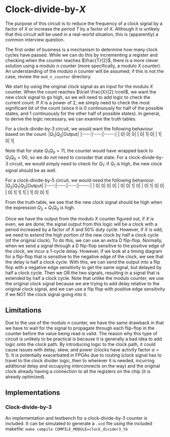 # Clock-divide-by-$X$

The purpose of this circuit is to reduce the frequency of a clock signal by a factor of $X$ or increase the period $T$ by a factor of $X$. Although it is unlikely that this circuit will be used in a real-world situation, this is (apparently) a common interview question.

The first order of business is a mechanism to determine how many clock cycles have passed. While we can do this by incrementing a register and checking when the counter reaches $\frac{T}{2}$, there is a more clever solution using a modulo $n$ counter (more specifically, a modulo $X$ counter). An understanding of the modulo $n$ counter will be assumed; if this is not the case, review the `mod_n_counter` directory.

We start by using the original clock signal as an input for the modulo $X$ counter. When the count reaches $\lceil \frac{X}{2} \rceil$, we want the new clock signal to go high, so we will need to add logic to check the current count. If $X$ is a power of 2, we simply need to check the most significant bit of the count (since it is $0$ continuously for half of the possible states, and $1$ continuously for the other half of possible states). In general, to derive the logic necessary, we can examine the truth tables.

For a clock-divide-by-3 circuit, we would want the following behaviour based on the count:
|$Q_1$|$Q_0$|Output|
|----:|----:|-----:|
|    0|    0|     0|
|    0|    1|     0|
|    1|    0|     1|

Note that for state $Q_1Q_0 = 11$, the counter would have wrapped back to $Q_1Q_0 = 00$, so we do not need to consider that state. For a clock-divide-by-3 circuit, we would simply need to check for $Q_1$: if $Q_1$ is high, the new clock signal should be as well.

For a clock-divide-by-5 circuit, we would need the following behaviour:
|$Q_2$|$Q_1$|$Q_0$|Output|
|----:|----:|----:|-----:|
|    0|    0|    0|     0|
|    0|    0|    1|     0|
|    0|    1|    0|     0|
|    0|    1|    1|     1|
|    1|    0|    0|     1|

From the truth table, we see that the new clock signal should be high when the expression $Q_2 + Q_1 Q_0$ is high.

Once we have the output from the modulo $X$ counter figured out, if $X$ is even, we are done; the signal output from this logic will be a clock with a period increased by a factor of $X$ and 50% duty cycle. However, if $X$ is odd, we need to extend the high portion of the new clock by half a clock cycle (of the original clock). To do this, we can use an extra D flip-flop. Normally, when we send a signal through a D flip-flop sensitive to the positive edge of the clock, we incur a 1-cycle delay. However, if we look at a timing diagram for a flip-flop that is sensitive to the negative edge of the clock, we see that the delay is half a clock cycle. With this, we can send the output into a flip flop with a negative edge sensitivity to get the same signal, but delayed by half a clock cycle. Then we OR the two signals, resulting in a signal that is extended by half a clock cycle. Note that unlike the modulo counter, we use the original clock signal because we are trying to add delay relative to the original clock signal, and we can use a flip flop with positive edge sensitivity if we NOT the clock signal going into it.

## Limitations
Due to the use of the modulo $n$ counter, we have the same drawback in that we have to wait for the signal to propagate through each flip-flop in the counter before the value being read is valid.
The reason why this type of circuit is unlikely to be practical is because it is generally a bad idea to add logic onto the clock path. By introducing logic to the clock path, it could cause issues with delay, skew, and power (clocks have activity factor $\alpha = 1$). It is potentially exacerbated in FPGAs due to routing (clock signal has to travel to the clock divider logic, then to wherever it is needed, incurring additional delay and occupying interconnects on the way) and the original clock already having a connection to all the registers on the chip (it is already optimized).

## Implementations
### Clock-divide-by-3
An implementation and testbench for a clock-divide-by-3 counter is included. It can be simulated to generate a `.vcd` file using the included makefile: 
`make compile COMPILE_MODULE=clock_divider3_tb`
